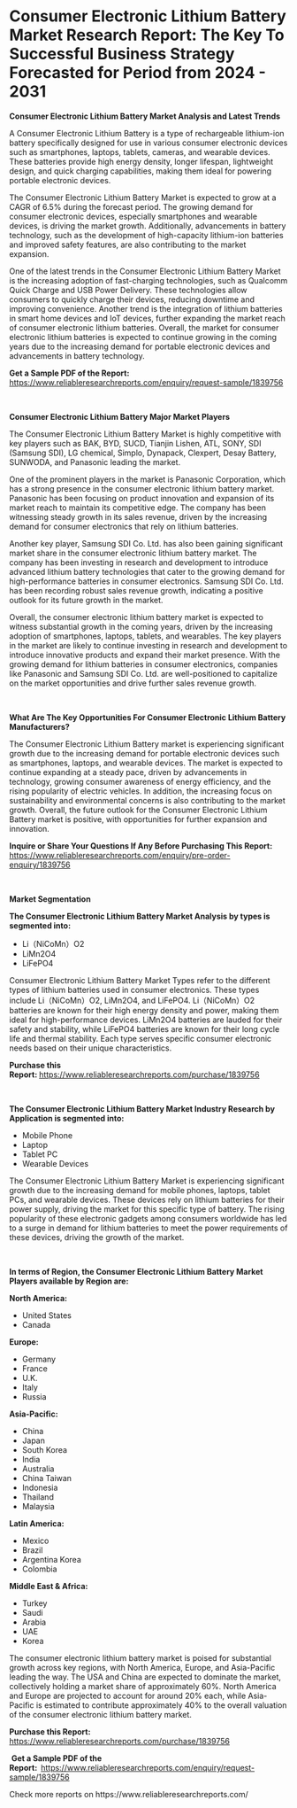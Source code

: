 <p><h1>Consumer Electronic Lithium Battery Market Research Report: The Key To Successful Business Strategy Forecasted for Period from 2024 - 2031</h1></p><p><strong>Consumer Electronic Lithium Battery Market Analysis and Latest Trends</strong></p>
<p><p>A Consumer Electronic Lithium Battery is a type of rechargeable lithium-ion battery specifically designed for use in various consumer electronic devices such as smartphones, laptops, tablets, cameras, and wearable devices. These batteries provide high energy density, longer lifespan, lightweight design, and quick charging capabilities, making them ideal for powering portable electronic devices.</p><p>The Consumer Electronic Lithium Battery Market is expected to grow at a CAGR of 6.5% during the forecast period. The growing demand for consumer electronic devices, especially smartphones and wearable devices, is driving the market growth. Additionally, advancements in battery technology, such as the development of high-capacity lithium-ion batteries and improved safety features, are also contributing to the market expansion.</p><p>One of the latest trends in the Consumer Electronic Lithium Battery Market is the increasing adoption of fast-charging technologies, such as Qualcomm Quick Charge and USB Power Delivery. These technologies allow consumers to quickly charge their devices, reducing downtime and improving convenience. Another trend is the integration of lithium batteries in smart home devices and IoT devices, further expanding the market reach of consumer electronic lithium batteries. Overall, the market for consumer electronic lithium batteries is expected to continue growing in the coming years due to the increasing demand for portable electronic devices and advancements in battery technology.</p></p>
<p><strong>Get a Sample PDF of the Report:&nbsp;</strong> <a href="https://www.reliableresearchreports.com/enquiry/request-sample/1839756">https://www.reliableresearchreports.com/enquiry/request-sample/1839756</a></p>
<p>&nbsp;</p>
<p><strong>Consumer Electronic Lithium Battery Major Market Players</strong></p>
<p><p>The Consumer Electronic Lithium Battery Market is highly competitive with key players such as BAK, BYD, SUCD, Tianjin Lishen, ATL, SONY, SDI (Samsung SDI), LG chemical, Simplo, Dynapack, Clexpert, Desay Battery, SUNWODA, and Panasonic leading the market. </p><p>One of the prominent players in the market is Panasonic Corporation, which has a strong presence in the consumer electronic lithium battery market. Panasonic has been focusing on product innovation and expansion of its market reach to maintain its competitive edge. The company has been witnessing steady growth in its sales revenue, driven by the increasing demand for consumer electronics that rely on lithium batteries.</p><p>Another key player, Samsung SDI Co. Ltd. has also been gaining significant market share in the consumer electronic lithium battery market. The company has been investing in research and development to introduce advanced lithium battery technologies that cater to the growing demand for high-performance batteries in consumer electronics. Samsung SDI Co. Ltd. has been recording robust sales revenue growth, indicating a positive outlook for its future growth in the market.</p><p>Overall, the consumer electronic lithium battery market is expected to witness substantial growth in the coming years, driven by the increasing adoption of smartphones, laptops, tablets, and wearables. The key players in the market are likely to continue investing in research and development to introduce innovative products and expand their market presence. With the growing demand for lithium batteries in consumer electronics, companies like Panasonic and Samsung SDI Co. Ltd. are well-positioned to capitalize on the market opportunities and drive further sales revenue growth.</p></p>
<p>&nbsp;</p>
<p><strong>What Are The Key Opportunities For Consumer Electronic Lithium Battery Manufacturers?</strong></p>
<p><p>The Consumer Electronic Lithium Battery market is experiencing significant growth due to the increasing demand for portable electronic devices such as smartphones, laptops, and wearable devices. The market is expected to continue expanding at a steady pace, driven by advancements in technology, growing consumer awareness of energy efficiency, and the rising popularity of electric vehicles. In addition, the increasing focus on sustainability and environmental concerns is also contributing to the market growth. Overall, the future outlook for the Consumer Electronic Lithium Battery market is positive, with opportunities for further expansion and innovation.</p></p>
<p><strong>Inquire or Share Your Questions If Any Before Purchasing This Report:</strong> <a href="https://www.reliableresearchreports.com/enquiry/pre-order-enquiry/1839756">https://www.reliableresearchreports.com/enquiry/pre-order-enquiry/1839756</a></p>
<p>&nbsp;</p>
<p><strong>Market Segmentation</strong></p>
<p><strong>The Consumer Electronic Lithium Battery Market Analysis by types is segmented into:</strong></p>
<p><ul><li>Li（NiCoMn）O2</li><li>LiMn2O4</li><li>LiFePO4</li></ul></p>
<p><p>Consumer Electronic Lithium Battery Market Types refer to the different types of lithium batteries used in consumer electronics. These types include Li（NiCoMn）O2, LiMn2O4, and LiFePO4. Li（NiCoMn）O2 batteries are known for their high energy density and power, making them ideal for high-performance devices. LiMn2O4 batteries are lauded for their safety and stability, while LiFePO4 batteries are known for their long cycle life and thermal stability. Each type serves specific consumer electronic needs based on their unique characteristics.</p></p>
<p><strong>Purchase this Report:&nbsp;</strong><a href="https://www.reliableresearchreports.com/purchase/1839756">https://www.reliableresearchreports.com/purchase/1839756</a></p>
<p>&nbsp;</p>
<p><strong>The Consumer Electronic Lithium Battery Market Industry Research by Application is segmented into:</strong></p>
<p><ul><li>Mobile Phone</li><li>Laptop</li><li>Tablet PC</li><li>Wearable Devices</li></ul></p>
<p><p>The Consumer Electronic Lithium Battery Market is experiencing significant growth due to the increasing demand for mobile phones, laptops, tablet PCs, and wearable devices. These devices rely on lithium batteries for their power supply, driving the market for this specific type of battery. The rising popularity of these electronic gadgets among consumers worldwide has led to a surge in demand for lithium batteries to meet the power requirements of these devices, driving the growth of the market.</p></p>
<p>&nbsp;</p>
<p><strong>In terms of Region, the Consumer Electronic Lithium Battery Market Players available by Region are:</strong></p>
<p>
    <p> <strong> North America: </strong>
        <ul>
            <li>United States</li>
            <li>Canada</li>
        </ul>
        </p> 
    <p> <strong> Europe: </strong>
        <ul>
            <li>Germany</li>
            <li>France</li>
            <li>U.K.</li>
            <li>Italy</li>
            <li>Russia</li>
        </ul>
        </p> 
    <p> <strong> Asia-Pacific: </strong>
        <ul>
            <li>China</li>
            <li>Japan</li>
            <li>South Korea</li>
            <li>India</li>
            <li>Australia</li>
            <li>China Taiwan</li>
            <li>Indonesia</li>
            <li>Thailand</li>
            <li>Malaysia</li>
        </ul>
        </p> 
    <p> <strong> Latin America: </strong>
        <ul>
            <li>Mexico</li>
            <li>Brazil</li>
            <li>Argentina Korea</li>
            <li>Colombia</li>
        </ul>
        </p> 
    <p> <strong> Middle East & Africa: </strong>
        <ul>
            <li>Turkey</li>
            <li>Saudi</li>
            <li>Arabia</li>
            <li>UAE</li>
            <li>Korea</li>
        </ul>
    </p>
    </p>
<p><p>The consumer electronic lithium battery market is poised for substantial growth across key regions, with North America, Europe, and Asia-Pacific leading the way. The USA and China are expected to dominate the market, collectively holding a market share of approximately 60%. North America and Europe are projected to account for around 20% each, while Asia-Pacific is estimated to contribute approximately 40% to the overall valuation of the consumer electronic lithium battery market.</p></p>
<p><strong>Purchase this Report: </strong><a href="https://www.reliableresearchreports.com/purchase/1839756">https://www.reliableresearchreports.com/purchase/1839756</a></p>
<p>&nbsp;<strong>Get a Sample PDF of the Report:&nbsp;&nbsp;</strong><a href="https://www.reliableresearchreports.com/enquiry/request-sample/1839756">https://www.reliableresearchreports.com/enquiry/request-sample/1839756</a></p>
<p><strong></strong></p>
<p>Check more reports on https://www.reliableresearchreports.com/</p>